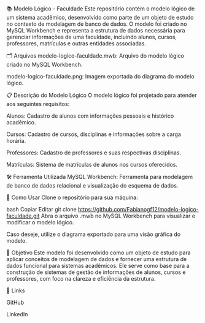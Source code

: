 📚 Modelo Lógico - Faculdade
Este repositório contém o modelo lógico de um sistema acadêmico, desenvolvido como parte de um objeto de estudo no contexto de modelagem de banco de dados. O modelo foi criado no MySQL Workbench e representa a estrutura de dados necessária para gerenciar informações de uma faculdade, incluindo alunos, cursos, professores, matrículas e outras entidades associadas.

🗂 Arquivos
modelo-logico-faculdade.mwb: Arquivo do modelo lógico criado no MySQL Workbench.

modelo-logico-faculdade.png: Imagem exportada do diagrama do modelo lógico.

📋 Descrição do Modelo Lógico
O modelo lógico foi projetado para atender aos seguintes requisitos:

Alunos: Cadastro de alunos com informações pessoais e histórico acadêmico.

Cursos: Cadastro de cursos, disciplinas e informações sobre a carga horária.

Professores: Cadastro de professores e suas respectivas disciplinas.

Matrículas: Sistema de matrículas de alunos nos cursos oferecidos.

🛠 Ferramenta Utilizada
MySQL Workbench: Ferramenta para modelagem de banco de dados relacional e visualização do esquema de dados.

🚀 Como Usar
Clone o repositório para sua máquina:

bash
Copiar
Editar
git clone https://github.com/Fabianogf12/modelo-logico-faculdade.git
Abra o arquivo .mwb no MySQL Workbench para visualizar e modificar o modelo lógico.

Caso deseje, utilize o diagrama exportado para uma visão gráfica do modelo.

📌 Objetivo
Este modelo foi desenvolvido como um objeto de estudo para aplicar conceitos de modelagem de dados e fornecer uma estrutura de dados funcional para sistemas acadêmicos. Ele serve como base para a construção de sistemas de gestão de informações de alunos, cursos e professores, com foco na clareza e eficiência da estrutura.

🔗 Links

GitHub

LinkedIn
